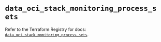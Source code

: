 # `data_oci_stack_monitoring_process_sets`

Refer to the Terraform Registry for docs: [`data_oci_stack_monitoring_process_sets`](https://registry.terraform.io/providers/oracle/oci/7.19.0/docs/data-sources/stack_monitoring_process_sets).
